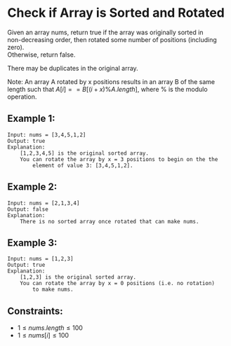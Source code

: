 # Check if Array is Sorted and Rotated
Given an array nums, return true if the array was originally sorted in  
non-decreasing order, then rotated some number of positions (including zero).  
Otherwise, return false.

There may be duplicates in the original array.

Note: An array A rotated by x positions results in an array B of the same  
length such that $A[i] == B[(i+x) \% A.length]$, where % is the modulo  
operation.

 

## Example 1:

    Input: nums = [3,4,5,1,2]
    Output: true
    Explanation: 
        [1,2,3,4,5] is the original sorted array.
        You can rotate the array by x = 3 positions to begin on the the  
            element of value 3: [3,4,5,1,2].

## Example 2:

    Input: nums = [2,1,3,4]
    Output: false
    Explanation: 
        There is no sorted array once rotated that can make nums.
        
## Example 3:

    Input: nums = [1,2,3]
    Output: true
    Explanation: 
        [1,2,3] is the original sorted array.
        You can rotate the array by x = 0 positions (i.e. no rotation)  
            to make nums.

 

## Constraints:

* $1 \le nums.length \le 100$
* $1 \le nums[i] \le 100$

